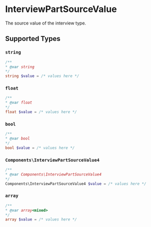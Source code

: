 # InterviewPartSourceValue

The source value of the interview type.


## Supported Types

### `string`

```php
/**
* @var string
*/
string $value = /* values here */
```

### `float`

```php
/**
* @var float
*/
float $value = /* values here */
```

### `bool`

```php
/**
* @var bool
*/
bool $value = /* values here */
```

### `Components\InterviewPartSourceValue4`

```php
/**
* @var Components\InterviewPartSourceValue4
*/
Components\InterviewPartSourceValue4 $value = /* values here */
```

### `array`

```php
/**
* @var array<mixed>
*/
array $value = /* values here */
```

